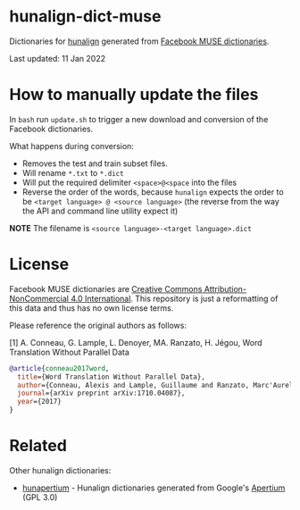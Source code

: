# hunalign-dict-muse
Dictionaries for [hunalign](https://github.com/danielvarga/hunalign) generated from [Facebook MUSE dictionaries](https://github.com/facebookresearch/MUSE#ground-truth-bilingual-dictionaries).

Last updated: 11 Jan 2022

# How to manually update the files

In `bash` run `update.sh` to trigger a new download and conversion of the Facebook dictionaries. 

What happens during conversion:

* Removes the test and train subset files.
* Will rename `*.txt` to `*.dict`
* Will put the required delimiter `<space>@<space` into the files
* Reverse the order of the words, because `hunalign` expects the order to be `<target language> @ <source language>` (the reverse from the way the API and command line utility expect it)

**NOTE** The filename is `<source language>-<target language>.dict`

# License

Facebook MUSE dictionaries are [Creative Commons Attribution-NonCommercial 4.0 International](https://github.com/facebookresearch/MUSE/blob/main/LICENSE). This repository is just a reformatting of this data and thus has no own license terms.

Please reference the original authors as follows:

[1] A. Conneau, G. Lample, L. Denoyer, MA. Ranzato, H. Jégou, Word Translation Without Parallel Data

```bibtex
@article{conneau2017word,
  title={Word Translation Without Parallel Data},
  author={Conneau, Alexis and Lample, Guillaume and Ranzato, Marc'Aurelio and Denoyer, Ludovic and J{\'e}gou, Herv{\'e}},
  journal={arXiv preprint arXiv:1710.04087},
  year={2017}
}
```


# Related

Other hunalign dictionaries:

* [hunapertium](https://github.com/aoliverg/hunapertium) - Hunalign dictionaries generated from Google's [Apertium](https://wiki.apertium.org/wiki/Main_Page) (GPL 3.0)
